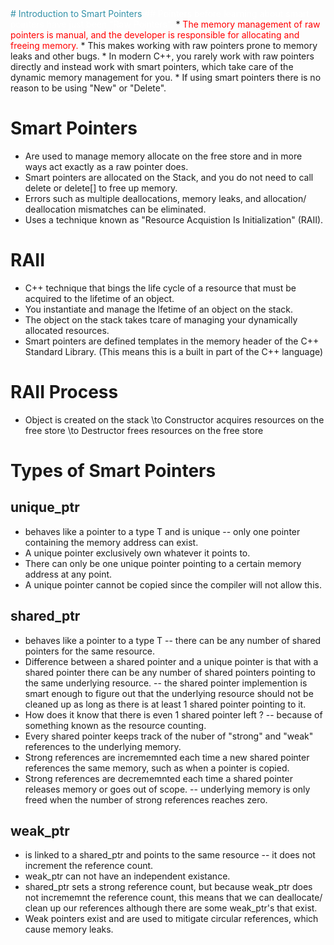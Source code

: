 <span style="color: #3291a8;">
# Introduction to Smart Pointers
</span>
<span style="color: white;">
## Pointers before learning about smart pointers have just been "Raw Pointers".
</span>
 * <span style="color: red;">The memory management of raw pointers is manual, and the developer is responsible for allocating and freeing memory.</span>
 * This makes working with raw pointers prone to memory leaks and other bugs.
 * In modern C++, you rarely work with raw pointers directly and instead work with smart pointers, which take care of the dynamic memory management for you.
 * If using smart pointers there is no reason to be using "New" or "Delete".

# Smart Pointers
* Are used to manage memory allocate on the free store and in more ways act exactly as a raw pointer does.
* Smart pointers are allocated on the Stack, and you do not need to call delete or delete[] to free up memory.
* Errors such as multiple deallocations, memory leaks, and allocation/ deallocation mismatches can be eliminated.
* Uses a technique known as "Resource Acquistion Is Initialization" (RAII).

# RAII
* C++ technique that bings the life cycle of a resource that must be acquired to the lifetime of an object.
* You instantiate and manage the lfetime of an object on the stack.
* The object on the stack takes tcare of managing your dynamically allocated resources.
* Smart pointers are defined templates in the memory header of the C++ Standard Library. (This means this is a built in part of the C++ language)

# RAII Process
* Object is created on the stack \to Constructor acquires resources on the free store \to Destructor frees resources on the free store

# Types of Smart Pointers
##  unique_ptr<T>
* behaves like a pointer to a type T and is unique -- only one pointer containing the memory address can exist.
* A unique pointer exclusively own whatever it points to.
* There can only be one unique pointer pointing to a certain memory address at any point.
* A unique pointer cannot be copied since the compiler will not allow this.

## shared_ptr<T>
* behaves like a pointer to a type T -- there can be any number of shared pointers for the same resource.
* Difference between a shared pointer and a unique pointer is that with a shared pointer there can be any number of shared pointers pointing to the same underlying resource. -- the shared pointer implemention is smart enough to figure out that the underlying resource should not be cleaned up as long as there is at least 1 shared pointer pointing to it.
* How does it know that there is even 1 shared pointer left ? -- because of something known as the resource counting.
* Every shared pointer keeps track of the nuber of "strong" and "weak" references to the underlying memory.
* Strong references are incrememnted each time a new shared pointer references the same memory, such as when a pointer is copied.
* Strong references are decrememnted each time a shared pointer releases memory or goes out of scope. -- underlying memory is only freed when the number of strong references reaches zero. 

## weak_ptr<T>
* is linked to a shared_ptr<T> and points to the same resource -- it does not increment the reference count.
* weak_ptr can not have an independent existance.
* shared_ptr sets a strong reference count, but because weak_ptr does not incrememnt the reference count, this means that we can deallocate/ clean up our references although there are some weak_ptr's that exist.
* Weak pointers exist and are used to mitigate circular references, which cause memory leaks.
